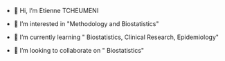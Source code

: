 - 👋 Hi, I’m Etienne TCHEUMENI

- 👀 I’m interested in "Methodology and Biostatistics"

- 🌱 I’m currently learning " Biostatistics, Clinical Research, Epidemiology"

- 💞️ I’m looking to collaborate on " Biostatistics" 


<!---
ETITCHEUMENI/ETITCHEUMENI is a ✨ special ✨ repository because its `README.md` (this file) appears on your GitHub profile.
You can click the Preview link to take a look at your changes.
--->
